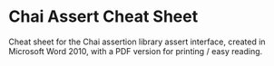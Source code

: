 # Chai Assert Cheat Sheet

Cheat sheet for the Chai assertion library assert interface, created in Microsoft Word 2010, with a PDF version for printing / easy reading.

